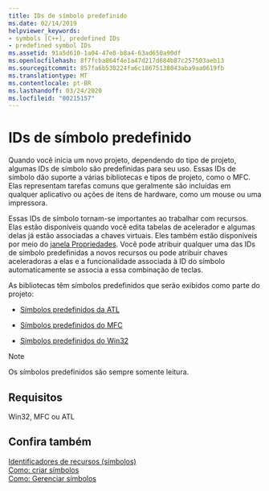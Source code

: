 ```yaml
---
title: IDs de símbolo predefinido
ms.date: 02/14/2019
helpviewer_keywords:
- symbols [C++], predefined IDs
- predefined symbol IDs
ms.assetid: 91a5d610-1a04-47e8-b8a4-63ad650a90df
ms.openlocfilehash: 8f7fcba864f4e1a47d217d684b87c257503aeb13
ms.sourcegitcommit: 857fa6b530224fa6c18675138043aba9aa0619fb
ms.translationtype: MT
ms.contentlocale: pt-BR
ms.lasthandoff: 03/24/2020
ms.locfileid: "80215157"
---
```

# <a name="predefined-symbol-ids"></a>IDs de símbolo predefinido

Quando você inicia um novo projeto, dependendo do tipo de projeto, algumas IDs de símbolo são predefinidas para seu uso. Essas IDs de símbolo dão suporte a várias bibliotecas e tipos de projeto, como o MFC. Elas representam tarefas comuns que geralmente são incluídas em qualquer aplicativo ou ações de itens de hardware, como um mouse ou uma impressora.

Essas IDs de símbolo tornam-se importantes ao trabalhar com recursos. Elas estão disponíveis quando você edita tabelas de acelerador e algumas delas já estão associadas a chaves virtuais. Eles também estão disponíveis por meio do [janela Propriedades](/visualstudio/ide/reference/properties-window). Você pode atribuir qualquer uma das IDs de símbolo predefinidas a novos recursos ou pode atribuir chaves aceleradoras a elas e a funcionalidade associada à ID do símbolo automaticamente se associa a essa combinação de teclas.

As bibliotecas têm símbolos predefinidos que serão exibidos como parte do projeto:

- [Símbolos predefinidos da ATL](../windows/atl-predefined-symbols.md)

- [Símbolos predefinidos do MFC](../windows/mfc-predefined-symbols.md)

- [Símbolos predefinidos do Win32](../windows/win32-predefined-symbols.md)

> [!NOTE]
> Os símbolos predefinidos são sempre somente leitura.

## <a name="requirements"></a>Requisitos

Win32, MFC ou ATL

## <a name="see-also"></a>Confira também

[Identificadores de recursos (símbolos)](../windows/symbols-resource-identifiers.md)<br/>
[Como: criar símbolos](../windows/creating-new-symbols.md)<br/>
[Como: Gerenciar símbolos](../windows/changing-a-symbol-or-symbol-name-id.md)<br/>
